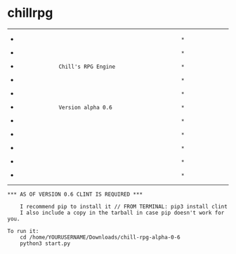 # chillrpg
   ***********************************************************
   *                                                         *
   *                                                         *
   *                  Chill's RPG Engine                     *
   *                                                         *
   *                                                         * 
   *                  Version alpha 0.6                      *
   *                                                         *
   *                                                         *
   *                                                         *
   *                                                         *
   *                                                         *
   ***********************************************************
    
    
    *** AS OF VERSION 0.6 CLINT IS REQUIRED ***
        
        I recommend pip to install it // FROM TERMINAL: pip3 install clint
        I also include a copy in the tarball in case pip doesn't work for you.

    To run it:
        cd /home/YOURUSERNAME/Downloads/chill-rpg-alpha-0-6
        python3 start.py
        

